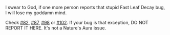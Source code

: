 I swear to God, if one more person reports that stupid Fast Leaf Decay bug, I will lose my goddamn mind.

Check [#82](https://github.com/Ellpeck/NaturesAura/issues/82), [#87](https://github.com/Ellpeck/NaturesAura/issues/87), [#98](https://github.com/Ellpeck/NaturesAura/issues/98) or [#102](https://github.com/Ellpeck/NaturesAura/issues/102). If your bug is that exception, DO NOT REPORT IT HERE. It's not a Nature's Aura issue.
